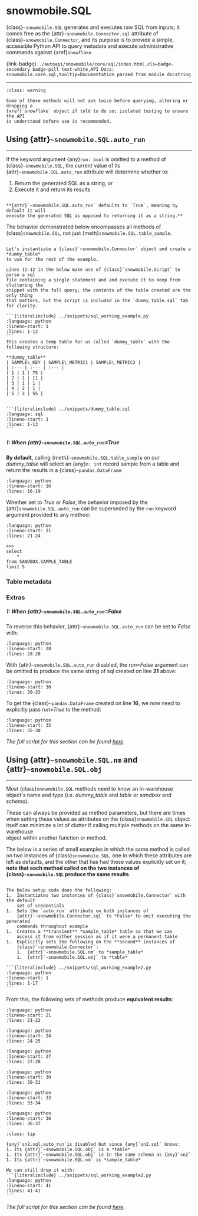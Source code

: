 # snowmobile.SQL

{class}`~snowmobile.SQL` generates and executes raw SQL from inputs; 
it comes free as the {attr}`~snowmobile.Connector.sql` attribute of 
{class}`~snowmobile.Connector`, and its purpose is to provide a simple, 
accessible Python API to query metadata and execute administrative commands 
against {xref}`snowflake`.

{link-badge}`../autoapi/snowmobile/core/sql/index.html,cls=badge-secondary badge-pill text-white,API Docs: snowmobile.core.sql,tooltip=Documentation parsed from module docstring`

---

```{admonition} Warning
:class: warning

Some of these methods will not ask twice before querying, altering or dropping a 
{xref}`snowflake` object if told to do so; isolated testing to ensure the API
is understood before use is recommended.
```

## Using {attr}`~snowmobile.SQL.auto_run`
---

If the keyword argument {any}`run: bool` is omitted to a method of
{class}`~snowmobile.SQL`, the current value of its {attr}`~snowmobile.SQL.auto_run`
attribute will determine whether to:
1. Return the generated SQL as a string, or
2. Execute it and return its results
     
```{note}

**{attr}`~snowmobile.SQL.auto_run` defaults to `True`, meaning by default it will 
execute the generated SQL as opposed to returning it as a string.**
```

The behavior demonstrated below encompasses all methods of {class}`snowmobile.SQL`, 
not just {meth}`snowmobile.SQL.table_sample`.

````{tabbed} Setup

Let's instantiate a {class}`~snowmobile.Connector` object and create a *dummy_table* 
to use for the rest of the example.

Lines 11-12 in the below make use of {class}`snowmobile.Script` to parse a sql 
file containing a single statement and and execute it to keep from cluttering the 
snippet with the full query; the contents of the table created are the only thing 
that matters, but the script is included in the `dummy_table.sql` tab for clarity.

```{literalinclude} ../snippets/sql_working_example.py
:language: python
:lineno-start: 1
:lines: 1-12
```
This creates a temp table for us called `dummy_table` with the following structure:

**dummy_table**
| SAMPLE\_KEY | SAMPLE\_METRIC1 | SAMPLE\_METRIC2 |
| :--- | :--- | :--- |
| 1 | 1 | 75 |
| 2 | 1 | 11 |
| 3 | 1 | 1 |
| 4 | 2 | 1 |
| 5 | 3 | 55 |
````

````{tabbed} dummy_table.sql

```{literalinclude} ../snippets/dummy_table.sql
:language: sql
:lineno-start: 1
:lines: 1-13
```

````

##### 1: When {attr}`~snowmobile.SQL.auto_run`=*True*

**By default**, calling {meth}`~snowmobile.SQL.table_sample` on our 
*dummy_table* will select an {any}`n: int` record sample from a 
table and return the results in a {class}`~pandas.DataFrame`:
```{literalinclude} ../snippets/sql_working_example.py
:language: python
:lineno-start: 16
:lines: 16-19
```

Whether set to *True* or *False*, the behavior imposed by the {attr}`snowmobile.SQL.auto_run` 
can be superseded by the `run` keyword argument provided to any method:
```{literalinclude} ../snippets/sql_working_example.py
:language: python
:lineno-start: 21
:lines: 21-24
```
    >>>
    select
        *
    from SANDBOX.SAMPLE_TABLE
    limit 5


### Table metadata


### Extras

##### 1: When {attr}`~snowmobile.SQL.auto_run`=*False*

To reverse this behavior, {attr}`~snowmobile.SQL.auto_run` can be set to *False* with:
```{literalinclude} ../snippets/sql_working_example.py
:language: python
:lineno-start: 28
:lines: 28-28
```

With {attr}`~snowmobile.SQL.auto_run` disabled, the *run=False* argument can be 
omitted to produce the same string of sql created on line **21** above:
```{literalinclude} ../snippets/sql_working_example.py
:language: python
:lineno-start: 30
:lines: 30-33
```

To get the {class}`~pandas.DataFrame` created on line **16**, we now need to 
explicitly pass *run=True* to the method:

```{literalinclude} ../snippets/sql_working_example.py
:language: python
:lineno-start: 35
:lines: 35-38
```

*The full script for this section can be found* [*here*](../snippets.md#sql_working_examplepy).


## Using {attr}`~snowmobile.SQL.nm` **and** {attr}`~snowmobile.SQL.obj`
---

Most {class}`snowmobile.SQL` methods need to know an in-warehouse object's name 
and type (i.e. *dummy_table* and *table* or *sandbox* and *schema*).

These can always be provided as method parameters, but there are times when
setting these values as attributes on the {class}`snowmobile.SQL` object itself can 
minimize a lot of clutter if calling multiple methods on the same in-warehouse  
object within another function or method.


The below is a series of small examples in which the same method is called on two 
instances of {class}`snowmobile.SQL`, one in which these attributes are left as 
defaults, and the other that has had these values explicitly set on it; **note
that each method called on the two instances of {class}`~snowmobile.SQL` 
produce the same results**.

````{tabbed} Setup

The below setup code does the following:
1.  Instantiates two instances of {class}`snowmobile.Connector` with the default 
    set of credentials
1.  Sets the `auto_run` attribute on both instances of 
    {attr}`~snowmobile.Connector.sql` to *False* to omit executing the generated 
    commands throughout example
1.  Creates a **transient** *sample_table* table so that we can 
    access it from either session as if it were a permanent table
1.  Explicitly sets the following on the **second** instances of 
    {class}`~snowmobile.Connector`:
    1.  {attr}`~snowmobile.SQL.nm` to *sample_table*
    1.  {attr}`~snowmobile.SQL.obj` to *table* 

```{literalinclude} ../snippets/sql_working_example2.py
:language: python
:lineno-start: 1
:lines: 1-17
```

````

From this, the following sets of methods produce **equivalent results**:

```{literalinclude} ../snippets/sql_working_example2.py
:language: python
:lineno-start: 21
:lines: 21-22
```

```{literalinclude} ../snippets/sql_working_example2.py
:language: python
:lineno-start: 24
:lines: 24-25
```

```{literalinclude} ../snippets/sql_working_example2.py
:language: python
:lineno-start: 27
:lines: 27-28
```

```{literalinclude} ../snippets/sql_working_example2.py
:language: python
:lineno-start: 30
:lines: 30-31
```

```{literalinclude} ../snippets/sql_working_example2.py
:language: python
:lineno-start: 33
:lines: 33-34
```

```{literalinclude} ../snippets/sql_working_example2.py
:language: python
:lineno-start: 36
:lines: 36-37
```

````{admonition} Tip
:class: tip

{any}`sn2.sql.auto_run`is disabled but since {any}`sn2.sql` knows:
1. Its {attr}`~snowmobile.SQL.obj` is a *table*
1. Its {attr}`~snowmobile.SQL.obj` is in the same schema as {any}`sn2` 
1. Its {attr}`~snowmobile.SQL.nm` is *sample_table*

We can still drop it with:
```{literalinclude} ../snippets/sql_working_example2.py
:language: python
:lineno-start: 41
:lines: 41-41
```
````

*The full script for this section can be found* [*here*](../snippets.md#sql_working_example2py).
